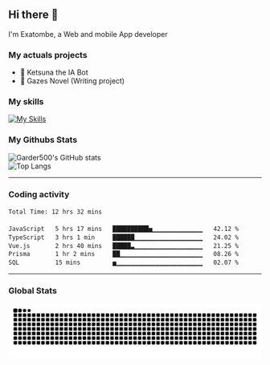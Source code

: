## Hi there 👋

I'm Exatombe, a Web and mobile App developer

### My actuals projects 
- 🔭 Ketsuna the IA Bot
- 🌱 Gazes Novel (Writing project)

### My skills

[![My Skills](https://skillicons.dev/icons?i=js,ts,html,bots,css,dotnet,rust,go,firebase,php,nodejs,nextjs,mysql,postgres,prisma,mongodb,vue,react,nuxtjs&perline=5)](https://skillicons.dev)

### My Githubs Stats

<!--- ![Garder 500 stats](https://github-readme-stats.vercel.app/api?username=garder500&show_icons=true&theme=Gradient) -->
![Garder500's GitHub stats](https://github-readme-stats.vercel.app/api?username=exatombe&show_icons=true&theme=material-palenight&include_all_commits=true&custom_title=My%20Github%20Stats)
<br/>
![Top Langs](https://github-readme-stats.vercel.app/api/top-langs/?username=exatombe&theme=material-palenight&layout=compact)

---
### Coding activity

<!--START_SECTION:waka-->

```txt
Total Time: 12 hrs 32 mins

JavaScript   5 hrs 17 mins   ██████████▅▁▁▁▁▁▁▁▁▁▁▁▁▁▁   42.12 %
TypeScript   3 hrs 1 min     ██████▁▁▁▁▁▁▁▁▁▁▁▁▁▁▁▁▁▁▁   24.02 %
Vue.js       2 hrs 40 mins   █████▃▁▁▁▁▁▁▁▁▁▁▁▁▁▁▁▁▁▁▁   21.25 %
Prisma       1 hr 2 mins     ██▁▁▁▁▁▁▁▁▁▁▁▁▁▁▁▁▁▁▁▁▁▁▁   08.26 %
SQL          15 mins         ▅▁▁▁▁▁▁▁▁▁▁▁▁▁▁▁▁▁▁▁▁▁▁▁▁   02.07 %
```

<!--END_SECTION:waka-->

---

### Global Stats 

![Snake.svg](https://github.com/exatombe/exatombe/blob/output/github-contribution-grid-snake.svg)
